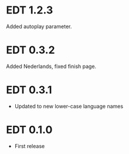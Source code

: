 # EDT 1.2.3

Added autoplay parameter.

# EDT 0.3.2

Added Nederlands, fixed finish page.

# EDT 0.3.1

* Updated to new lower-case language names

# EDT 0.1.0

* First release
